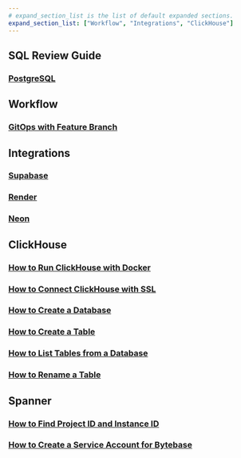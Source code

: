 ```yaml
---
# expand_section_list is the list of default expanded sections.
expand_section_list: ["Workflow", "Integrations", "ClickHouse"]
---
```


## SQL Review Guide

### [PostgreSQL](/how-to/sql-review/postgres-sql-review-guide)

## Workflow

### [GitOps with Feature Branch](/how-to/workflow/gitops-feature-branch)

## Integrations

### [Supabase](/how-to/integrations/supabase)

### [Render](/how-to/integrations/render)

### [Neon](/how-to/integrations/neon)

## ClickHouse

### [How to Run ClickHouse with Docker](/how-to/clickhouse/how-to-run-clickhouse-docker)

### [How to Connect ClickHouse with SSL](/how-to/clickhouse/how-to-connect-clickhouse-ssl)

### [How to Create a Database](/how-to/clickhouse/how-to-create-a-database-clickhouse)

### [How to Create a Table](/how-to/clickhouse/how-to-create-a-table-clickhouse)

### [How to List Tables from a Database](/how-to/clickhouse/how-to-list-tables-from-a-database-clickhouse)

### [How to Rename a Table](/how-to/clickhouse/how-to-rename-a-table-clickhouse)

## Spanner

### [How to Find Project ID and Instance ID](/how-to/spanner/how-to-find-project-id-and-instance-id)

### [How to Create a Service Account for Bytebase](/how-to/spanner/how-to-create-a-service-account-for-bytebase)
